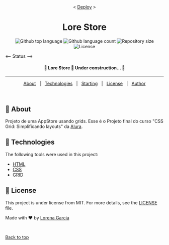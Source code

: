 <div align="center" id="top"> 
  <!-- <img src="Lore-Store/raw/main/assets/css/img/LoreStore.png" alt="Lore Store" /> -->

  &#xa0;

  < <a href="https://lore-store.vercel.app/">Deploy</a> >
</div>

<h1 align="center">Lore Store</h1>

<p align="center">
  <img alt="Github top language" src="https://img.shields.io/github/languages/top/loresgarcia/lore-store?color=56BEB8">

  <img alt="Github language count" src="https://img.shields.io/github/languages/count/loresgarcia/lore-store?color=56BEB8">

  <img alt="Repository size" src="https://img.shields.io/github/repo-size/loresgarcia/lore-store?color=56BEB8">

  <img alt="License" src="https://img.shields.io/github/license/loresgarcia/lore-store?color=56BEB8">

  <!-- <img alt="Github issues" src="https://img.shields.io/github/issues/{{YOUR_GITHUB_USERNAME}}/lore-store?color=56BEB8" /> -->

  <!-- <img alt="Github forks" src="https://img.shields.io/github/forks/{{YOUR_GITHUB_USERNAME}}/lore-store?color=56BEB8" /> -->

  <!-- <img alt="Github stars" src="https://img.shields.io/github/stars/{{YOUR_GITHUB_USERNAME}}/lore-store?color=56BEB8" /> -->
</p>

<-- Status -->

<h4 align="center"> 
	🚧  Lore Store 🚀 Under construction...  🚧
</h4> 

<hr>

<p align="center">
  <a href="#dart-about">About</a> &#xa0; | &#xa0; 
  <a href="#rocket-technologies">Technologies</a> &#xa0; | &#xa0;
  <a href="#checkered_flag-starting">Starting</a> &#xa0; | &#xa0;
  <a href="#memo-license">License</a> &#xa0; | &#xa0;
  <a href="https://github.com/loresgarcia" target="_blank">Author</a>
</p>

<br>

## :dart: About ##

Projeto de uma AppStore usando grids.
Esse é o Projeto final do curso "CSS Grid: Simplificando layouts" da [Alura](https://cursos.alura.com.br/course/css-grid-layout).


## :rocket: Technologies ##

The following tools were used in this project:

- [HTML](https://developer.mozilla.org/pt-BR/docs/Web/HTML)
- [CSS](https://developer.mozilla.org/pt-BR/docs/Web/CSS)
- [GRID](https://developer.mozilla.org/pt-BR/docs/Web/CSS/CSS_Grid_Layout/Basic_Concepts_of_Grid_Layout)



## :memo: License ##

This project is under license from MIT. For more details, see the [LICENSE](LICENSE.md) file.


Made with :heart: by <a href="https://github.com/loresgarcia" target="_blank">Lorena Garcia</a>

&#xa0;

<a href="#top">Back to top</a>
